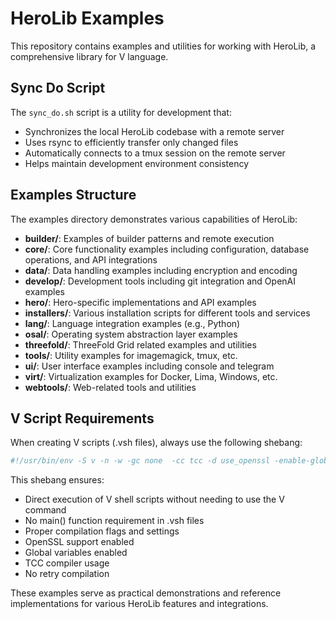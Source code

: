 # HeroLib Examples

This repository contains examples and utilities for working with HeroLib, a comprehensive library for V language.

## Sync Do Script

The `sync_do.sh` script is a utility for development that:

- Synchronizes the local HeroLib codebase with a remote server
- Uses rsync to efficiently transfer only changed files
- Automatically connects to a tmux session on the remote server
- Helps maintain development environment consistency

## Examples Structure

The examples directory demonstrates various capabilities of HeroLib:

- **builder/**: Examples of builder patterns and remote execution
- **core/**: Core functionality examples including configuration, database operations, and API integrations
- **data/**: Data handling examples including encryption and encoding
- **develop/**: Development tools including git integration and OpenAI examples
- **hero/**: Hero-specific implementations and API examples
- **installers/**: Various installation scripts for different tools and services
- **lang/**: Language integration examples (e.g., Python)
- **osal/**: Operating system abstraction layer examples
- **threefold/**: ThreeFold Grid related examples and utilities
- **tools/**: Utility examples for imagemagick, tmux, etc.
- **ui/**: User interface examples including console and telegram
- **virt/**: Virtualization examples for Docker, Lima, Windows, etc.
- **webtools/**: Web-related tools and utilities

## V Script Requirements

When creating V scripts (.vsh files), always use the following shebang:

```bash
#!/usr/bin/env -S v -n -w -gc none  -cc tcc -d use_openssl -enable-globals run
```

This shebang ensures:

- Direct execution of V shell scripts without needing to use the V command
- No main() function requirement in .vsh files
- Proper compilation flags and settings
- OpenSSL support enabled
- Global variables enabled
- TCC compiler usage
- No retry compilation

These examples serve as practical demonstrations and reference implementations for various HeroLib features and integrations.
